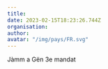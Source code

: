 ```yaml
---
title: 
date: 2023-02-15T18:23:26.744Z
organisation: 
author: 
avatar: "/img/pays/FR.svg"
---
```


Jàmm a Gën 3e mandat 